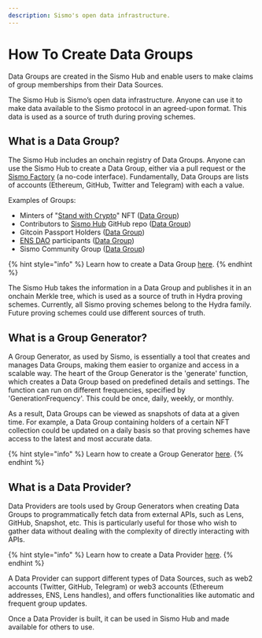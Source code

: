 ```yaml
---
description: Sismo's open data infrastructure.
---
```


# How To Create Data Groups

Data Groups are created in the Sismo Hub and enable users to make claims of group memberships from their Data Sources.

The Sismo Hub is Sismo’s open data infrastructure. Anyone can use it to make data available to the Sismo protocol in an agreed-upon format. This data is used as a source of truth during proving schemes.

## What is a Data Group?

The Sismo Hub includes an onchain registry of Data Groups. Anyone can use the Sismo Hub to create a Data Group, either via a pull request or the [Sismo Factory](https://factory.sismo.io/) (a no-code interface). Fundamentally, Data Groups are lists of accounts (Ethereum, GitHub, Twitter and Telegram) with each a value.

Examples of Groups:

* Minters of  "[Stand with Crypto](https://nft.coinbase.com/collection/ethereum/0x9d90669665607f08005cae4a7098143f554c59ef)" NFT  ([Data Group](https://factory.sismo.io/groups-explorer?search=stand-with-crypto-nft-minters))
* Contributors to [Sismo Hub](https://github.com/sismo-core/sismo-hub) GitHub repo ([Data Group](https://factory.sismo.io/groups-explorer?search=sismo-hub-contributors-github))
* Gitcoin Passport Holders ([Data Group](https://factory.sismo.io/groups-explorer?search=gitcoin-passport-holders))
* [ENS DAO](https://docs.ens.domains/v/governance/) participants ([Data Group](https://factory.sismo.io/groups-explorer?search=ens-voters))
* Sismo Community Group ([Data Group](https://factory.sismo.io/groups-explorer?search=0xd630aa769278cacde879c5c0fe5d203c))

{% hint style="info" %}
Learn how to create a Data Group [here](create-your-data-group.md).
{% endhint %}

The Sismo Hub takes the information in a Data Group and publishes it in an onchain Merkle tree, which is used as a source of truth in Hydra proving schemes. Currently, all Sismo proving schemes belong to the Hydra family. Future proving schemes could use different sources of truth.

## What is a Group Generator?

A Group Generator, as used by Sismo, is essentially a tool that creates and manages Data Groups, making them easier to organize and access in a scalable way. The heart of the Group Generator is the 'generate' function, which creates a Data Group based on predefined details and settings. The function can run on different frequencies, specified by 'GenerationFrequency'. This could be once, daily, weekly, or monthly.

As a result, Data Groups can be viewed as snapshots of data at a given time. For example, a Data Group containing holders of a certain NFT collection could be updated on a daily basis so that proving schemes have access to the latest and most accurate data.

{% hint style="info" %}
Learn how to create a Group Generator [here](create-your-group-generator.md).
{% endhint %}

## What is a Data Provider?

Data Providers are tools used by Group Generators when creating Data Groups to programmatically fetch data from external APIs, such as Lens, GitHub, Snapshot, etc. This is particularly useful for those who wish to gather data without dealing with the complexity of directly interacting with APIs.

{% hint style="info" %}
Learn how to create a Data Provider [here](create-your-data-provider.md).
{% endhint %}

A Data Provider can support different types of Data Sources, such as web2 accounts (Twitter, GitHub, Telegram) or web3 accounts (Ethereum addresses, ENS, Lens handles), and offers functionalities like automatic and frequent group updates.

Once a Data Provider is built, it can be used in Sismo Hub and made available for others to use.
